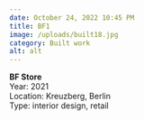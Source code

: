 ```yaml
---
date: October 24, 2022 10:45 PM
title: BF1
image: /uploads/built18.jpg
category: Built work
alt: alt
---
```

**B﻿F Store**\
Y﻿ear: 2021 \
Location: Kreuzberg, Berlin\
T﻿ype: interior design, retail